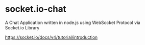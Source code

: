 # socket.io-chat
A Chat Application written in node.js using WebSocket Protocol via Socket.io Library

https://socket.io/docs/v4/tutorial/introduction
